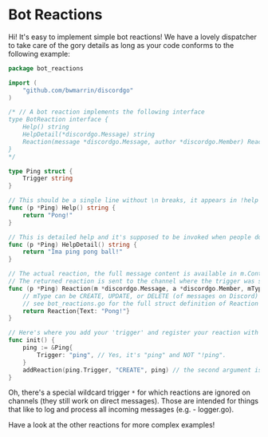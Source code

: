 # Bot Reactions

Hi! It's easy to implement simple bot reactions! We have a lovely dispatcher to take care of the gory details as long as your code conforms to the following example:

```Go
package bot_reactions

import (
	"github.com/bwmarrin/discordgo"
)

/* // A bot reaction implements the following interface
type BotReaction interface {
	Help() string
	HelpDetail(*discordgo.Message) string
	Reaction(message *discordgo.Message, author *discordgo.Member) Reaction
}
*/

type Ping struct {  
	Trigger string
}

// This should be a single line without \n breaks, it appears in !help
func (p *Ping) Help() string {
	return "Pong!"
}

// This is detailed help and it's supposed to be invoked when people do !help <trigger>
func (p *Ping) HelpDetail() string {
	return "Ima ping pong ball!"
}

// The actual reaction, the full message content is available in m.Content
// The returned reaction is sent to the channel where the trigger was seen
func (p *Ping) Reaction(m *discordgo.Message, a *discordgo.Member, mType string) Reaction {
	// mType can be CREATE, UPDATE, or DELETE (of messages on Discord) at the moment
	// see bot_reactions.go for the full struct definition of Reaction
	return Reaction{Text: "Pong!"}
}

// Here's where you add your 'trigger' and register your reaction with the dispatcher
func init() {
	ping := &Ping{
		Trigger: "ping", // Yes, it's "ping" and NOT "!ping".
	}
	addReaction(ping.Trigger, "CREATE", ping) // the second argument is mType
}
```

Oh, there's a special wildcard trigger `*` for which reactions are ignored on channels (they still work on direct messages). Those are intended for things that like to log and process all incoming messages (e.g. - logger.go).

Have a look at the other reactions for more complex examples!
